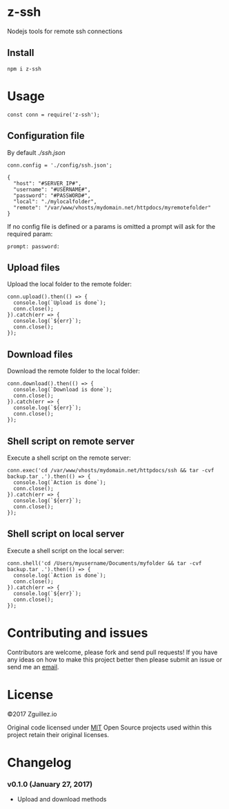 # z-ssh
Nodejs tools for remote ssh connections

## Install
```
npm i z-ssh
```
# Usage
```
const conn = require('z-ssh');
```

## Configuration file
By default *./ssh.json* 

```
conn.config = './config/ssh.json';
```

```
{
  "host": "#SERVER_IP#",
  "username": "#USERNAME#",
  "password": "#PASSWORD#",
  "local": "./mylocalfolder",
  "remote": "/var/www/vhosts/mydomain.net/httpdocs/myremotefolder"
}
```
   
If no config file is defined or a params is omitted a prompt will ask for the required param:

```
prompt: password:
```

## Upload files  

Upload the local folder to the remote folder:

```
conn.upload().then(() => {
  console.log(`Upload is done`);
  conn.close();
}).catch(err => {
  console.log(`${err}`);
  conn.close();
});
```

## Download files

Download the remote folder to the local folder:

```
conn.download().then(() => {
  console.log(`Download is done`);
  conn.close();
}).catch(err => {
  console.log(`${err}`);
  conn.close();
});
```

## Shell script on remote server

Execute a shell script on the remote server:

```
conn.exec('cd /var/www/vhosts/mydomain.net/httpdocs/ssh && tar -cvf backup.tar .').then(() => {
  console.log(`Action is done`);
  conn.close();
}).catch(err => {
  console.log(`${err}`);
  conn.close();
});
```

## Shell script on local server

Execute a shell script on the local server:

```
conn.shell('cd /Users/myusername/Documents/myfolder && tar -cvf backup.tar .').then(() => {
  console.log(`Action is done`);
  conn.close();
}).catch(err => {
  console.log(`${err}`);
  conn.close();
});
```

# Contributing and issues
Contributors are welcome, please fork and send pull requests! If you have any ideas on how to make this project better then please submit an issue or send me an [email](mailto:mail@zguillez.io).

# License
©2017 Zguillez.io

Original code licensed under [MIT](https://en.wikipedia.org/wiki/MIT_License) Open Source projects used within this project retain their original licenses.

# Changelog

### v0.1.0 (January 27, 2017)
* Upload and download methods